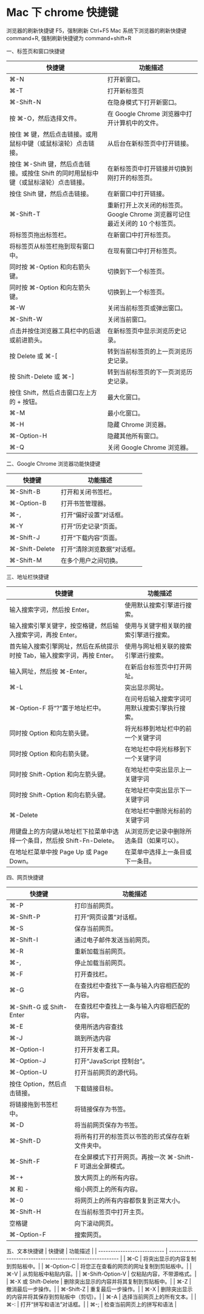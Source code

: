 # Mac 下 chrome 快捷键

浏览器的刷新快捷键 F5，强制刷新 Ctrl+F5
Mac 系统下浏览器的刷新快捷键 command+R, 强制刷新快捷键为 command+shift+R

一、标签页和窗口快捷键

| 快捷键                                                                               | 功能描述                                                                     |
| ------------------------------------------------------------------------------------ | ---------------------------------------------------------------------------- |
| ⌘-N                                                                                  | 打开新窗口。                                                                 |
| ⌘-T                                                                                  | 打开新标签页                                                                 |
| ⌘-Shift-N                                                                            | 在隐身模式下打开新窗口。                                                     |
| 按 ⌘-O，然后选择文件。                                                               | 在 Google Chrome 浏览器中打开计算机中的文件。                                |
| 按住 ⌘ 键，然后点击链接。或用鼠标中键（或鼠标滚轮）点击链接。                        | 从后台在新标签页中打开链接。                                                 |
| 按住 ⌘-Shift 键，然后点击链接。或按住 Shift 的同时用鼠标中键（或鼠标滚轮）点击链接。 | 在新标签页中打开链接并切换到刚打开的标签页。                                 |
| 按住 Shift 键，然后点击链接。                                                        | 在新窗口中打开链接。                                                         |
| ⌘-Shift-T                                                                            | 重新打开上次关闭的标签页。Google Chrome 浏览器可记住最近关闭的 10 个标签页。 |
| 将标签页拖出标签栏。                                                                 | 在新窗口中打开标签页。                                                       |
| 将标签页从标签栏拖到现有窗口中。                                                     | 在现有窗口中打开标签页。                                                     |
| 同时按 ⌘-Option 和向右箭头键。                                                       | 切换到下一个标签页。                                                         |
| 同时按 ⌘-Option 和向左箭头键。                                                       | 切换到上一个标签页。                                                         |
| ⌘-W                                                                                  | 关闭当前标签页或弹出窗口。                                                   |
| ⌘-Shift-W                                                                            | 关闭当前窗口。                                                               |
| 点击并按住浏览器工具栏中的后退或前进箭头。                                           | 在新标签页中显示浏览历史记录。                                               |
| 按 Delete 或 ⌘-[                                                                     | 转到当前标签页的上一页浏览历史记录。                                         |
| 按 Shift-Delete 或 ⌘-]                                                               | 转到当前标签页的下一页浏览历史记录。                                         |
| 按住 Shift，然后点击窗口左上方的 + 按钮。                                            | 最大化窗口。                                                                 |
| ⌘-M                                                                                  | 最小化窗口。                                                                 |
| ⌘-H                                                                                  | 隐藏 Chrome 浏览器。                                                         |
| ⌘-Option-H                                                                           | 隐藏其他所有窗口。                                                           |
| ⌘-Q                                                                                  | 关闭 Google Chrome 浏览器。                                                  |

二、Google Chrome 浏览器功能快捷键

| 快捷键         | 功能描述                   |
| -------------- | -------------------------- |
| ⌘-Shift-B      | 打开和关闭书签栏。         |
| ⌘-Option-B     | 打开书签管理器。           |
| ⌘-,            | 打开“偏好设置”对话框。     |
| ⌘-Y            | 打开“历史记录”页面。       |
| ⌘-Shift-J      | 打开“下载内容”页面。       |
| ⌘-Shift-Delete | 打开“清除浏览数据”对话框。 |
| ⌘-Shift-M      | 在多个用户之间切换。       |

三、地址栏快捷键

| 快捷键                                                                   | 功能描述                                       |
| ------------------------------------------------------------------------ | ---------------------------------------------- |
| 输入搜索字词，然后按 Enter。                                             | 使用默认搜索引擎进行搜索。                     |
| 输入搜索引擎关键字，按空格键，然后输入搜索字词，再按 Enter。             | 使用与关键字相关联的搜索引擎进行搜索。         |
| 首先输入搜索引擎网址，然后在系统提示时按 Tab，输入搜索字词，再按 Enter。 | 使用与网址相关联的搜索引擎进行搜索。           |
| 输入网址，然后按 ⌘-Enter。                                               | 在新后台标签页中打开网址。                     |
| ⌘-L                                                                      | 突出显示网址。                                 |
| ⌘-Option-F 将“?”置于地址栏中。                                           | 在问号后输入搜索字词可用默认搜索引擎执行搜索。 |
| 同时按 Option 和向左箭头键。                                             | 将光标移到地址栏中的前一个关键字词             |
| 同时按 Option 和向右箭头键。                                             | 在地址栏中将光标移到下一个关键字词             |
| 同时按 Shift-Option 和向左箭头键。                                       | 在地址栏中突出显示上一关键字词                 |
| 同时按 Shift-Option 和向右箭头键。                                       | 在地址栏中突出显示下一关键字词                 |
| ⌘-Delete                                                                 | 在地址栏中删除光标前的关键字词                 |
| 用键盘上的方向键从地址栏下拉菜单中选择一个条目，然后按 Shift-Fn-Delete。 | 从浏览历史记录中删除所选条目（如果可以）。     |
| 在地址栏菜单中按 Page Up 或 Page Down。                                  | 在菜单中选择上一条目或下一条目。               |

四、网页快捷键

| 快捷键                      | 功能描述                                                  |
| --------------------------- | --------------------------------------------------------- |
| ⌘-P                         | 打印当前网页。                                            |
| ⌘-Shift-P                   | 打开“网页设置”对话框。                                    |
| ⌘-S                         | 保存当前网页。                                            |
| ⌘-Shift-I                   | 通过电子邮件发送当前网页。                                |
| ⌘-R                         | 重新加载当前网页。                                        |
| ⌘-,                         | 停止加载当前网页。                                        |
| ⌘-F                         | 打开查找栏。                                              |
| ⌘-G                         | 在查找栏中查找下一条与输入内容相匹配的内容。              |
| ⌘-Shift-G 或 Shift-Enter    | 在查找栏中查找上一条与输入内容相匹配的内容。              |
| ⌘-E                         | 使用所选内容查找                                          |
| ⌘-J                         | 跳到所选内容                                              |
| ⌘-Option-I                  | 打开开发者工具。                                          |
| ⌘-Option-J                  | 打开“JavaScript 控制台”。                                 |
| ⌘-Option-U                  | 打开当前网页的源代码。                                    |
| 按住 Option，然后点击链接。 | 下载链接目标。                                            |
| 将链接拖到书签栏中。        | 将链接保存为书签。                                        |
| ⌘-D                         | 将当前网页保存为书签。                                    |
| ⌘-Shift-D                   | 将所有打开的标签页以书签的形式保存在新文件夹中。          |
| ⌘-Shift-F                   | 在全屏模式下打开网页。再按一次 ⌘-Shift-F 可退出全屏模式。 |
| ⌘-+                         | 放大网页上的所有内容。                                    |
| ⌘ 和 -                      | 缩小网页上的所有内容。                                    |
| ⌘-0                         | 将网页上的所有内容都恢复到正常大小。                      |
| ⌘-Shift-H                   | 在当前标签页中打开主页。                                  |
| 空格键                      | 向下滚动网页。                                            |
| ⌘-Option-F                  | 搜索网页。                                                |

五、文本快捷键
| 快捷键 | 功能描述 |
| --------------------------- | --------------------------------------------------------- |
| ⌘-C | 将突出显示的内容复制到剪贴板中。|
| ⌘-Option-C | 将您正在查看的网页的网址复制到剪贴板中。|
| ⌘-V | 从剪贴板中粘贴内容。|
| ⌘-Shift-Option-V | 仅粘贴内容，不带源格式。|
| ⌘-X 或 Shift-Delete | 删除突出显示的内容并将其复制到剪贴板中。|
| ⌘-Z | 撤消最后一步操作。|
| ⌘-Shift-Z | 重复最后一步操作。|
| ⌘-X | 删除突出显示的内容并将其保存到剪贴板中（剪切）。|
| ⌘-A | 选择当前网页上的所有文本。|
| ⌘-: | 打开“拼写和语法”对话框。|
| ⌘-; | 检查当前网页上的拼写和语法 |
